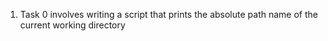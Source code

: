 1. Task 0 involves writing a script that prints the absolute path name of the current working directory
